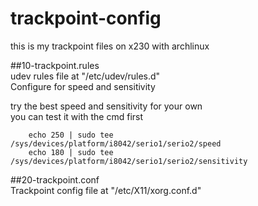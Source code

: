 trackpoint-config
====================
this is my trackpoint files on x230 with archlinux   

##10-trackpoint.rules   
udev rules file at "/etc/udev/rules.d"   
Configure for speed and sensitivity   

try the best speed and sensitivity for your own   
you can test it with the cmd first    

        echo 250 | sudo tee /sys/devices/platform/i8042/serio1/serio2/speed    
        echo 180 | sudo tee /sys/devices/platform/i8042/serio1/serio2/sensitivity    
  
##20-trackpoint.conf   
Trackpoint config file at "/etc/X11/xorg.conf.d"   


